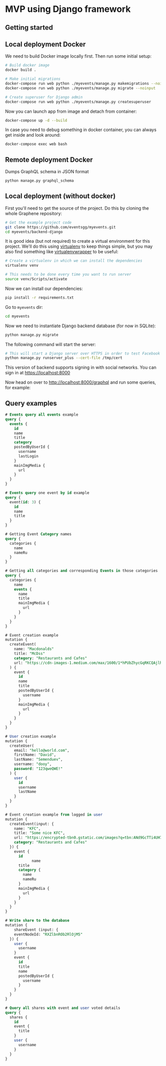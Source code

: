 MVP using Django framework
================================

Getting started
---------------

Local deployment Docker
-----------------------

We need to build Docker image locally first. Then run some initial setup:

```bash
# Build docker image
docker build .

# Make initial migrations
docker-compose run web python ./myevents/manage.py makemigrations --noinput
docker-compose run web python ./myevents/manage.py migrate --noinput

# Create superuser for Django admin
docker-compose run web python ./myevents/manage.py createsuperuser
```

Now you can launch app from image and detach from container:

```bash
docker-compose up -d --build
```

In case you need to debug something in docker container, you can always get inside and look around:

```bash
docker-compose exec web bash
```

Remote deployment Docker
------------------------

Dumps GraphQL schema in JSON format

```bash
python manage.py graphql_schema
```


Local deployment (without docker)
---------------------------------

First you'll need to get the source of the project. Do this by cloning the
whole Graphene repository:

```bash
# Get the example project code
git clone https://github.com/eventsgg/myevents.git
cd myevents/backend-django
```

It is good idea (but not required) to create a virtual environment
for this project. We'll do this using
[virtualenv](http://docs.python-guide.org/en/latest/dev/virtualenvs/)
to keep things simple,
but you may also find something like
[virtualenvwrapper](https://virtualenvwrapper.readthedocs.org/en/latest/)
to be useful:

```bash
# Create a virtualenv in which we can install the dependencies
virtualenv venv

# This needs to be done every time you want to run server
source venv/Scripts/activate
```

Now we can install our dependencies:

```bash
pip install -r requirements.txt
```

Go to `myevents` dir:

```bash
cd myevents
```

Now we need to instantiate Django backend database (for now in SQLite):

```bash
python manage.py migrate
```

The following command will start the server:

```bash
# This will start a Django server over HTTPS in order to test Facebook login
python manage.py runserver_plus --cert-file /tmp/cert
```

This version of backend supports signing in with social networks. You can sign in at [https://localhost:8000](https://localhost:8000)

Now head on over to
[http://localhost:8000/graphql](http://localhost:8000/graphql)
and run some queries, for example:


Query examples
--------------

```sql
# Events query all events example
query {
  events {
    id
    name
    title
    category
    postedByUserId {
      username
      lastLogin
    }
    mainImgMedia {
      url
    }
  }
}
```


```sql
# Events query one event by id example
query {
  event(id: 3) {
    id
    name
    title
  }
}
```

```sql
# Getting Event Category names
query {
  categories {
    name
    nameRu
  }
}
```

```sql
# Getting all categories and corresponding Events in those categories
query {
  categories {
    name
    events {
      name
      title
      mainImgMedia {
        url
      }
    }
  }
}
```

```sql
# Event creation example
mutation {
  createEvent(
    name: "Macdonalds"
    title: "McDss"
    category: "Restaurants and Cafes"
    url: "https://cdn-images-1.medium.com/max/1600/1*hPUbZhycGqRKCQAjlhRN7w.jpeg"
  ) {
    event {
      id
      name
      title
      postedByUserId {
        username
      }
      mainImgMedia {
        url
      }
    }
  }
}
```

```sql
# User creation example
mutation {
  createUser(
    email: "hello@world.com",
    firstName: "David",
    lastName: "Semenduev",
    username: "dooy",
    password: "123qweQWE!"
  ) {
    user {
      id
      username
      lastName
    }
  }
}
```

```sql
# Event creation example from logged in user
mutation {
  createEvent(input: {
    name: "KFC",
    title: "Some nice KFC",
    url: "https://encrypted-tbn0.gstatic.com/images?q=tbn:ANd9GcTTi4UH7FsdDVcjtFYlJYUCRiqna50txDDjqmz7vX-NzlhUqx2M",
    category: "Restaurants and Cafes"
  }) {
    event {
      id
			name
      title
      category {
        name
        nameRu
      }
      mainImgMedia {
        url
      }
    }
  }
}
```

```sql
# Write share to the database
mutation {
	shareEvent (input: {
    eventNodeId: "RXZlbnROb2RlOjM5"
  }) {
    user {
      username
    }
    event {
      id
      title
      name
      postedByUserId {
        username
      }
    }
  }
}
```

```sql
# Query all shares with event and user voted details
query {
  shares {
    id
    event {
      title
    }
    user {
      username
    }
  }
}
```